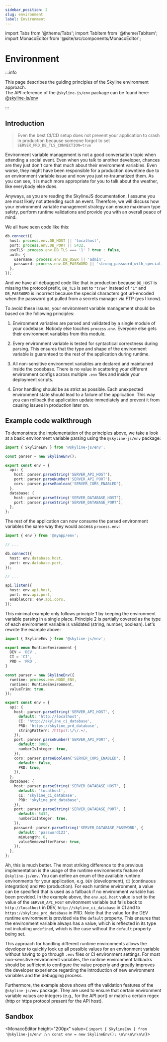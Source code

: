 ```yaml
---
sidebar_position: 2
slug: environment
label: Environment
---
```


import Tabs from '@theme/Tabs';
import TabItem from '@theme/TabItem';
import MonacoEditor from '@site/src/components/MonacoEditor';

# Environment

:::info

This page describes the guiding principles of the Skyline environment approach. <br />
The API reference of the `@skyline-js/env` package can be found here: [@skyline-js/env](/docs/api-reference/env)

:::

## Introduction

> Even the best CI/CD setup does not prevent your application to crash in production because someone forgot to set `SERVER_PRD_DB_TLS_CONNECTION=true`

Environment variable management is not a good conversation topic when attending a social event. Even when you talk to another developer, chances are they just don't care that much about their environment variables.
Even worse, they might have been responsible for a production downtime due to an environment variable issue and now you just re-traumatized them. As you can see, it is much more appropriate for you to talk about the weather, like everybody else does.

Anyways, as you are reading the SkylineJS documentation, I assume you are most likely not attending such an event. Therefore, we will discuss how your environment variable management strategy can ensure maximum type safety, perform runtime validations and provide you with an overall peace of mind.

We all have seen code like this:

```ts
db.connect({
  host: process.env.DB_HOST || 'localhost',
  port: process.env.DB_PORT || 5432,
  useTLS: process.env.DB_TLS === '1' ? true : false,
  auth: {
    username: process.env.DB_USER || 'admin',
    password: process.env.DB_PASSWORD || 'strong_password_with_special_chars_%#!',
  },
});
```

And we have all debugged code like that in production because `DB_HOST` is missing the protocol prefix, `DB_TLS` is set to `"true"` instead of `"1"` and `DB_PASSWORD` is incorrect because the special characters got url-encoded when the password got pulled from a secrets manager via FTP (yes I know).

To avoid these issues, your environment variable management should be based on the following principles:

1. Environment variables are parsed and validated by a single module of your codebase. Nobody else touches `process.env`. Everyone else gets their environment variables from this module.

2. Every environment variable is tested for syntactical correctness during parsing. This ensures that the type and shape of the environment variable is guaranteed to the rest of the application during runtime.

3. All non-sensitive environment variables are declared and maintained inside the codebase. There is no value in scattering your different environment configs across multiple `.env` files and inside your deployment scripts.

4. Error handling should be as strict as possible. Each unexpected environment state should lead to a failure of the application. This way you can rollback the application update immediately and prevent it from causing issues in production later on.

## Example code walkthrough

To demonstrate the implementation of the principles above, we take a look at a basic environment variable parsing using the `@skyline-js/env` package:

```ts
import { SkylineEnv } from '@skyline-js/env';

const parser = new SkylineEnv();

export const env = {
  api: {
    host: parser.parseString('SERVER_API_HOST'),
    port: parser.parseNumber('SERVER_API_PORT'),
    cors: parser.parseBoolean('SERVER_CORS_ENABLED'),
  },
  database: {
    host: parser.parseString('SERVER_DATABASE_HOST'),
    port: parser.parseString('SERVER_DATABASE_PORT'),
  },
};
```

The rest of the application can now consume the parsed environment variables the same way they would access `process.env`:

```ts
import { env } from '@myapp/env';

// ...

db.connect({
  host: env.database.host,
  port: env.database.port,
});

// ...

api.listen({
  host: env.api.host,
  port: env.api.port,
  enableCors: env.api.cors,
});
```

This minimal example only follows principle 1 by keeping the environment variable parsing in a single place. Principle 2 is partially covered as the type of each environment variable is validated (string, number, boolean). Let's rewrite the example above:

```ts
import { SkylineEnv } from '@skyline-js/env';

export enum RuntimeEnvironment {
  DEV = 'DEV',
  CI = 'CI',
  PRD = 'PRD',
}

const parser = new SkylineEnv({
  runtime: process.env.NODE_ENV,
  runtimes: RuntimeEnvironment,
  valueTrim: true,
});

export const env = {
  api: {
    host: parser.parseString('SERVER_API_HOST', {
      default: 'http://localhost',
      CI: 'http://skyline_ci_database',
      PRD: 'https://skyline_prd_database',
      stringPattern: /https?:\/\/.+/,
    }),
    port: parser.parseNumber('SERVER_API_PORT', {
      default: 3000,
      numberIsInteger: true,
    }),
    cors: parser.parseBoolean('SERVER_CORS_ENABLED', {
      default: false,
      PRD: true,
    }),
  },
  database: {
    host: parser.parseString('SERVER_DATABASE_HOST', {
      default: 'localhost',
      CI: 'skyline_ci_database',
      PRD: 'skyline_prd_database',
    }),
    port: parser.parseString('SERVER_DATABASE_PORT', {
      default: 5432,
      numberIsInteger: true,
    }),
    password: parser.parseString('SERVER_DATABASE_PASSWORD', {
      default: 'password123',
      minLength: 6,
      valueRemoveAfterParse: true,
    }),
  },
};
```

Ah, this is much better. The most striking difference to the previous implementation is the usage of the runtime environments feature of `@skyline-js/env`. You can define an enum of the available runtime environments for your application, e.g. `DEV` (development), `CI` (continuous integration) and `PRD` (production). For each runtime environment, a value can be specified that is used as a fallback if no environment variable has been provided. In the example above, the `env.api.host` value is set to the value of the `SERVER_API_HOST` environment variable but falls back to `http://localhost` in DEV, `http://skyline_ci_database` in CI and to `https://skyline_prd_database` in PRD. Note that the value for the DEV runtime environment is provided via the `default` property. This ensures that the environment variable always has a value, which is reflected in its type not including `undefined`, which is the case without the `default` property being set.

This approach for handling different runtime environments allows the developer to quickly look up all possible values for an environment variable without having to go through `.env` files or CI environment settings. For most non-sensitive environment variables, the runtime environment fallbacks should be sufficient to configure the value properly and greatly improves the developer experience regarding the introduction of new environment variables and the debugging process.

Furthermore, the example above shows off the validation features of the `@skyline-js/env` package. They are used to ensure that certain environment variable values are integers (e.g., for the API port) or match a certain regex (http or https protocol present for the API host).

## Sandbox

<MonacoEditor height="200px" value={
`import { SkylineEnv } from '@skyline-js/env';\n
const env = new SkylineEnv();
\n\n\n\n\n\n`}> </MonacoEditor>

<!--

## Best practices
Example "email" and "file upload" that are lazy initialized and if not validated at application start can cause issues later on when they get used.

Example: Redis host + port. You might have 10 features that want to create a redis connection
The environment is not the time to derive any state/ configs.
The env should be an exact representation of your env vars.
decryption/ encryption

base64 encoding etc?

-->
